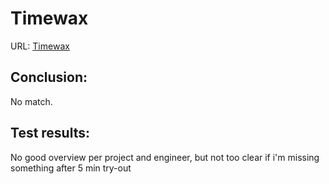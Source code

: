 # Timewax

URL: [Timewax](https://www.timewax.nl)

## Conclusion:

No match.

## Test results:

No good overview per project and engineer, but not too clear if i'm missing something after 5 min try-out
